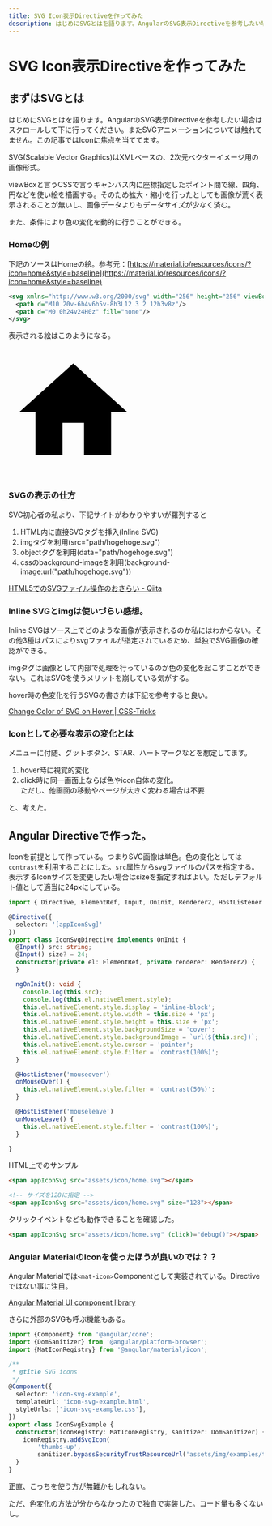 ```yaml
---
title: SVG Icon表示Directiveを作ってみた
description: はじめにSVGとはを語ります。AngularのSVG表示Directiveを参考したい場合はスクロールして下に行ってください。またSVGアニメーションについては触れてません。この記事ではIconに焦点を当ててます。
---
```


# SVG Icon表示Directiveを作ってみた

## まずはSVGとは

はじめにSVGとはを語ります。AngularのSVG表示Directiveを参考したい場合はスクロールして下に行ってください。またSVGアニメーションについては触れてません。この記事ではIconに焦点を当ててます。

SVG(Scalable Vector Graphics)はXMLベースの、2次元ベクターイメージ用の画像形式。

viewBoxと言うCSSで言うキャンバス内に座標指定したポイント間で線、四角、円などを使い絵を描画する。そのため拡大・縮小を行ったとしても画像が荒く表示されることが無いし、画像データよりもデータサイズが少なく済む。

また、<span class="red-under">条件により</span>色の変化を動的に行うことができる。

<google-ads/>

### Homeの例

下記のソースはHomeの絵。参考元：[https://material.io/resources/icons/?icon=home&style=baseline](https://material.io/resources/icons/?icon=home&style=baseline)

```svg
<svg xmlns="http://www.w3.org/2000/svg" width="256" height="256" viewBox="0 0 24 24">
  <path d="M10 20v-6h4v6h5v-8h3L12 3 2 12h3v8z"/>
  <path d="M0 0h24v24H0z" fill="none"/>
</svg>
```

表示される絵はこのようになる。

<svg xmlns="http://www.w3.org/2000/svg" width="256" height="256" viewBox="0 0 24 24">
  <path d="M10 20v-6h4v6h5v-8h3L12 3 2 12h3v8z"/>
  <path d="M0 0h24v24H0z" fill="none"/>
</svg>

### SVGの表示の仕方

SVG初心者の私より、下記サイトがわかりやすいが羅列すると

1. HTML内に直接SVGタグを挿入(Inline SVG)
2. imgタグを利用(src="path/hogehoge.svg")
3. objectタグを利用(data="path/hogehoge.svg")
4. cssのbackground-imageを利用(background-image:url("path/hogehoge.svg"))

[HTML5でのSVGファイル操作のおさらい - Qiita](https://qiita.com/ka215/items/f9834dca40bb3d7e9c8b)

### Inline SVGとimgは使いづらい感想。

Inline SVGはソース上でどのような画像が表示されるのか私にはわからない。その他3種はパスによりsvgファイルが指定されているため、単独でSVG画像の確認ができる。

imgタグは画像として内部で処理を行っているのか色の変化を起こすことができない。これはSVGを使うメリットを崩している気がする。

hover時の色変化を行うSVGの書き方は下記を参考すると良い。

[Change Color of SVG on Hover | CSS-Tricks](https://css-tricks.com/change-color-of-svg-on-hover/)

### Iconとして必要な表示の変化とは

メニューに付随、グットボタン、STAR、ハートマークなどを想定してます。

1. hover時に視覚的変化
2. click時に同一画面上ならば色やicon自体の変化。<br>ただし、他画面の移動やページが大きく変わる場合は不要

と、考えた。

## Angular Directiveで作った。

Iconを前提として作っている。つまりSVG画像は単色。色の変化としては`contrast`を利用することにした。`src`属性からsvgファイルのパスを指定する。表示するIconサイズを変更したい場合はsizeを指定すればよい。ただしデフォルト値として適当に24pxにしている。

```ts
import { Directive, ElementRef, Input, OnInit, Renderer2, HostListener } from '@angular/core';

@Directive({
  selector: '[appIconSvg]'
})
export class IconSvgDirective implements OnInit {
  @Input() src: string;
  @Input() size? = 24;
  constructor(private el: ElementRef, private renderer: Renderer2) {
  }

  ngOnInit(): void {
    console.log(this.src);
    console.log(this.el.nativeElement.style);
    this.el.nativeElement.style.display = 'inline-block';
    this.el.nativeElement.style.width = this.size + 'px';
    this.el.nativeElement.style.height = this.size + 'px';
    this.el.nativeElement.style.backgroundSize = 'cover';
    this.el.nativeElement.style.backgroundImage = `url(${this.src})`;
    this.el.nativeElement.style.cursor = 'pointer';
    this.el.nativeElement.style.filter = 'contrast(100%)';
  }

  @HostListener('mouseover')
  onMouseOver() {
    this.el.nativeElement.style.filter = 'contrast(50%)';
  }

  @HostListener('mouseleave')
  onMouseLeave() {
    this.el.nativeElement.style.filter = 'contrast(100%)';
  }

}
```

HTML上でのサンプル

```html
<span appIconSvg src="assets/icon/home.svg"></span>

<!-- サイズを128に指定 -->
<span appIconSvg src="assets/icon/home.svg" size="128"></span>
```

クリックイベントなども動作できることを確認した。

```html
<span appIconSvg src="assets/icon/home.svg" (click)="debug()"></span>
```

### Angular MaterialのIconを使ったほうが良いのでは？？

Angular Materialでは`<mat-icon>`Componentとして実装されている。Directiveではない事に注目。

[Angular Material UI component library](https://material.angular.io/components/icon/overview)

さらに外部のSVGも呼ぶ機能もある。

```ts
import {Component} from '@angular/core';
import {DomSanitizer} from '@angular/platform-browser';
import {MatIconRegistry} from '@angular/material/icon';

/**
 * @title SVG icons
 */
@Component({
  selector: 'icon-svg-example',
  templateUrl: 'icon-svg-example.html',
  styleUrls: ['icon-svg-example.css'],
})
export class IconSvgExample {
  constructor(iconRegistry: MatIconRegistry, sanitizer: DomSanitizer) {
    iconRegistry.addSvgIcon(
        'thumbs-up',
        sanitizer.bypassSecurityTrustResourceUrl('assets/img/examples/thumbup-icon.svg'));
  }
}
```

正直、こっちを使う方が無難かもしれない。

ただ、色変化の方法が分からなかったので独自で実装した。コード量も多くないし。